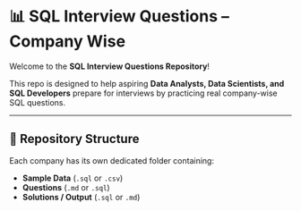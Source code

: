 # 📊 SQL Interview Questions – Company Wise

Welcome to the **SQL Interview Questions Repository**!  

This repo is designed to help aspiring **Data Analysts, Data Scientists, and SQL Developers** prepare for interviews by practicing real company-wise SQL questions.

---

## 📂 Repository Structure

Each company has its own dedicated folder containing:
- **Sample Data** (`.sql` or `.csv`)
- **Questions** (`.md` or `.sql`)
- **Solutions / Output** (`.sql` or `.md`)


